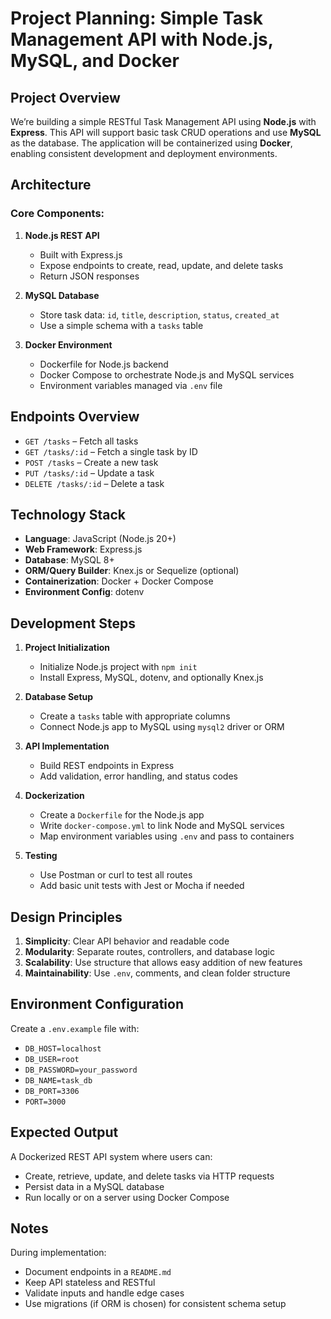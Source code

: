 # Project Planning: Simple Task Management API with Node.js, MySQL, and Docker

## Project Overview

We’re building a simple RESTful Task Management API using **Node.js** with **Express**. This API will support basic task CRUD operations and use **MySQL** as the database. The application will be containerized using **Docker**, enabling consistent development and deployment environments.

## Architecture

### Core Components:

1. **Node.js REST API**

   * Built with Express.js
   * Expose endpoints to create, read, update, and delete tasks
   * Return JSON responses

2. **MySQL Database**

   * Store task data: `id`, `title`, `description`, `status`, `created_at`
   * Use a simple schema with a `tasks` table

3. **Docker Environment**

   * Dockerfile for Node.js backend
   * Docker Compose to orchestrate Node.js and MySQL services
   * Environment variables managed via `.env` file

## Endpoints Overview

* `GET /tasks` – Fetch all tasks
* `GET /tasks/:id` – Fetch a single task by ID
* `POST /tasks` – Create a new task
* `PUT /tasks/:id` – Update a task
* `DELETE /tasks/:id` – Delete a task

## Technology Stack

* **Language**: JavaScript (Node.js 20+)
* **Web Framework**: Express.js
* **Database**: MySQL 8+
* **ORM/Query Builder**: Knex.js or Sequelize (optional)
* **Containerization**: Docker + Docker Compose
* **Environment Config**: dotenv

## Development Steps

1. **Project Initialization**

   * Initialize Node.js project with `npm init`
   * Install Express, MySQL, dotenv, and optionally Knex.js

2. **Database Setup**

   * Create a `tasks` table with appropriate columns
   * Connect Node.js app to MySQL using `mysql2` driver or ORM

3. **API Implementation**

   * Build REST endpoints in Express
   * Add validation, error handling, and status codes

4. **Dockerization**

   * Create a `Dockerfile` for the Node.js app
   * Write `docker-compose.yml` to link Node and MySQL services
   * Map environment variables using `.env` and pass to containers

5. **Testing**

   * Use Postman or curl to test all routes
   * Add basic unit tests with Jest or Mocha if needed

## Design Principles

1. **Simplicity**: Clear API behavior and readable code
2. **Modularity**: Separate routes, controllers, and database logic
3. **Scalability**: Use structure that allows easy addition of new features
4. **Maintainability**: Use `.env`, comments, and clean folder structure

## Environment Configuration

Create a `.env.example` file with:

* `DB_HOST=localhost`
* `DB_USER=root`
* `DB_PASSWORD=your_password`
* `DB_NAME=task_db`
* `DB_PORT=3306`
* `PORT=3000`

## Expected Output

A Dockerized REST API system where users can:

* Create, retrieve, update, and delete tasks via HTTP requests
* Persist data in a MySQL database
* Run locally or on a server using Docker Compose

## Notes

During implementation:

* Document endpoints in a `README.md`
* Keep API stateless and RESTful
* Validate inputs and handle edge cases
* Use migrations (if ORM is chosen) for consistent schema setup
